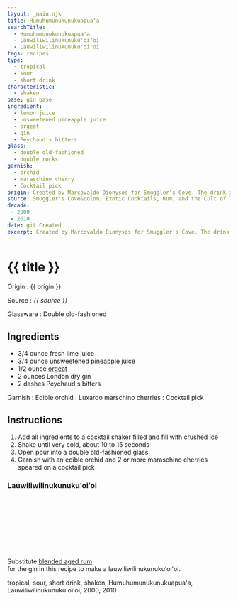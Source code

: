 ```yaml
---
layout: _main.njk
title: Humu­humu­nuku­nuku­apuaʻa
searchTitle:
  - Humu­humu­nuku­nuku­apua'a
  - Lauwiliwilinukunukuʻoiʻoi
  - Lauwiliwilinukunuku'oi'oi
tags: recipes
type:
  - tropical
  - sour
  - short drink
characteristic:
  - shaken
base: gin base
ingredient:
  - lemon juice
  - unsweetened pineapple juice
  - orgeat
  - gin
  - Peychaud's bitters
glass:
  - double old-fashioned
  - double rocks
garnish:
  - orchid
  - maraschino cherry
  - Cocktail pick
origin: Created by Marcovaldo Dionysos for Smuggler's Cove. The drink is named for the <a href="https://en.wikipedia.org/wiki/Reef_triggerfish" target="_blank" rel="external noopener">Hawaiian state fish</a>.
source: Smuggler's Cove&colon; Exotic Cocktails, Rum, and the Cult of Tiki
decade:
 - 2000
 - 2010
date: git Created
excerpt: Created by Marcovaldo Dionysos for Smuggler's Cove. The drink is named for the Hawaiian state fish.
---
```

<!-- markdownlint-disable MD025 -->
# {{ title }}
<!-- markdownlint-enable MD025 -->

Origin
  : {{ origin }}

Source
  : <cite><span data-pagefind-filter="Source">{{ source }}</span></cite>

Glassware
  : <span data-pagefind-filter="Glassware">Double old-fashioned</span>

## Ingredients

* 3/4 ounce fresh lime juice
* 3/4 ounce unsweetened pineapple juice
* 1/2 ounce [orgeat](/mixes/orgeat/)
* 2 ounces London dry gin
* 2 dashes Peychaud's bitters

Garnish
  : <span data-pagefind-filter="Garnish">Edible orchid</span>
  : Luxardo marschino cherries
  : <span data-pagefind-filter="Garnish">Cocktail pick</span>

## Instructions

1. Add all ingredients to a cocktail shaker filled and fill with crushed ice
2. Shake until very cold, about 10 to 15 seconds
3. Open pour into a double old-fashioned glass
4. Garnish with an edible orchid and 2 or more maraschino cherries speared on a cocktail pick

<tiki-callout type="note">

### Lauwiliwilinukunukuʻoiʻoi

  Substitute [blended aged rum](/rums/05-rum-blended-aged/)<icon-l space="1em" class="bigger" label="(3)"><span class="with-icon"><svg class="icon"><use href="/assets/images/icons/circle-3.svg#circle-3"></use></svg></span></icon-l> <span class="after-icon"></span>for the gin in this recipe to make a <span lang="haw">lauwiliwilinukunukuʻoiʻoi</span>.

</tiki-callout>

<div
  class="sr-only"
  data-cat[0]="Drink"
  data-type[0]="Tropical"
  data-type[1]="Sour"
  data-type[2]="Short drink"
  data-char[0]="Shaken"
  data-base[0]="Gin"
  data-ingredient[0]="Lemon juice"
  data-ingredient[1]="Pineapple juice, unsweetened"
  data-ingredient[2]="Orgeat"
  data-ingredient[3]="Gin, London dry"
  data-ingredient[4]="Peychaud’s bitters"
  data-pantry[0]="Luxardo maraschino cherry"
  data-pantry[1]="Maraschino cherry"
  data-pantry[2]="Edible orchid"
  data-juice[0]="Lemon juice"
  data-juice[1]="Pineapple juice, unsweetened"
  data-syrup[0]="Orgeat"
  data-liquor[0]="Gin, London dry"
  data-bitters[0]="Peychaud’s bitters"
  data-origin[0]="Marcovaldo Dionysos"
  data-origin[1]="Smuggler’s Cove"
  data-glass[0]="Double rocks"
  data-garnish[0]="Maraschino cherry"
  data-garnish[1]="Luxardo maraschino cherry"
  data-decade[0]="2000"
  data-decade[1]="2010"
  data-pagefind-filter="
    Category[data-cat[0]],
    Type[data-type[0]],
    Type[data-type[1]],
    Type[data-type[2]],
    Characteristic[data-char[0]],
    Base[data-base[0]],
    Ingredient[data-ingredient[0]],
    Ingredient[data-ingredient[1]],
    Ingredient[data-ingredient[2]],
    Ingredient[data-ingredient[3]],
    Ingredient[data-ingredient[4]],
    Pantry[data-pantry[0]],
    Pantry[data-pantry[1]],
    Pantry[data-pantry[2]],
    Juice[data-juice[0]],
    Juice[data-juice[1]],
    Syrup[data-syrup[0]],
    Liquor[data-liquor[0]],
    Bitters[data-bitters[0]],
    Origin[data-origin[0]],
    Origin[data-origin[1]],
    Glassware[data-glass[0]],
    Garnish[data-garnish[0]],
    Garnish[data-garnish[1]],
    Decade[data-decade[0]],
    Decade[data-decade[1]]
  "
>
</div>

<div class="keywords" aria-hidden>tropical, sour, short drink, shaken, Humu­humu­nuku­nuku­apua'a, Lauwiliwilinukunuku'oi'oi, 2000, 2010</div>
